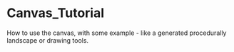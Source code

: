 # Canvas_Tutorial
How to use the canvas, with some example - like a generated procedurally landscape or drawing tools.
